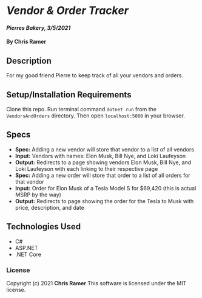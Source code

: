 # *Vendor & Order Tracker*

#### *Pierres Bakery, 3/5/2021*

#### By **Chris Ramer**

## Description

For my good friend Pierre to keep track of all your vendors and orders.

## Setup/Installation Requirements

Clone this repo. Run terminal command `dotnet run` from the `VendorsAndOrders` directory. Then open `localhost:5000` in your browser.

## Specs

* **Spec:** Adding a new vendor will store that vendor to a list of all vendors
* **Input:** Vendors with names: Elon Musk, Bill Nye, and Loki Laufeyson
* **Output:** Redirects to a page showing vendors Elon Musk, Bill Nye, and Loki Laufeyson with each linking to their respective page
* **Spec:** Adding a new order will store that order to a list of all orders for that vendor
* **Input:** Order for Elon Musk of a Tesla Model S for $69,420 (this is actual MSRP by the way)
* **Output:** Redirects to page showing the order for the  Tesla to Musk with price, description, and date

## Technologies Used

* C#
* ASP.NET
* .NET Core

### License

Copyright (c) 2021 **Chris Ramer**
This software is licensed under the MIT license.